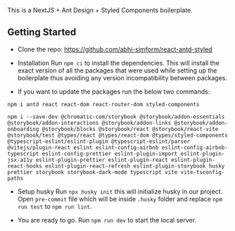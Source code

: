 This is a NextJS + Ant Design + Styled Components boilerplate.

## Getting Started

- Clone the repo: https://github.com/abhi-simform/react-antd-styled

- Installation
  Run `npm ci` to install the dependencies. This will install the exact version of all the packages that were used while setting up the boilerplate thus avoiding any version incompatibility between packages.

- If you want to update the packages run the below two commands:

```
npm i antd react react-dom react-router-dom styled-components
```

```
npm i --save-dev @chromatic-com/storybook @storybook/addon-essentials @storybook/addon-interactions @storybook/addon-links @storybook/addon-onboarding @storybook/blocks @storybook/react @storybook/react-vite @storybook/test @types/react @types/react-dom @types/styled-components @typescript-eslint/eslint-plugin @typescript-eslint/parser @vitejs/plugin-react eslint eslint-config-airbnb eslint-config-airbnb-typescript eslint-config-prettier eslint-plugin-import eslint-plugin-jsx-a11y eslint-plugin-prettier eslint-plugin-react eslint-plugin-react-hooks eslint-plugin-react-refresh eslint-plugin-storybook husky prettier storybook storybook-dark-mode typescript vite vite-tsconfig-paths
```

- Setup husky
  Run `npx husky init` this will initialize husky in our project.
  Open `pre-commit` file which will be inside `.husky` folder and replace `npm run test` to `npm run lint`.

- You are ready to go. Run `npm run dev` to start the local server.
